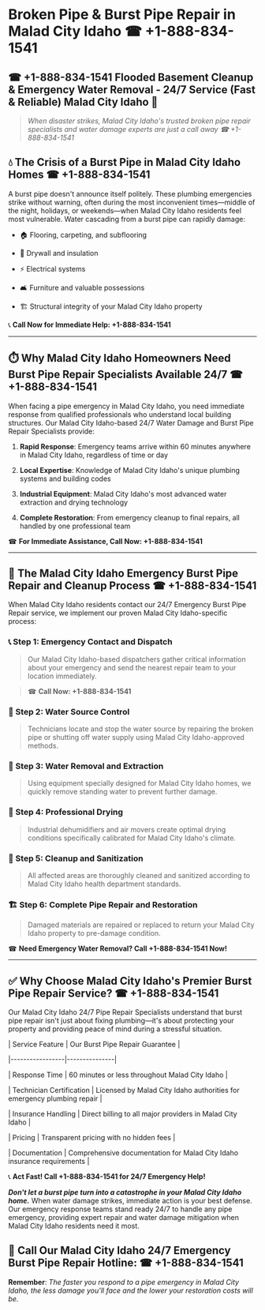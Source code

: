 # Broken Pipe & Burst Pipe Repair in Malad City Idaho ☎ +1-888-834-1541  
## ☎ +1-888-834-1541 Flooded Basement Cleanup & Emergency Water Removal - 24/7 Service (Fast & Reliable) Malad City Idaho 🚨  

> *When disaster strikes, Malad City Idaho's trusted broken pipe repair specialists and water damage experts are just a call away ☎ +1-888-834-1541*  

## 💧 The Crisis of a Burst Pipe in Malad City Idaho Homes ☎ +1-888-834-1541  

A burst pipe doesn't announce itself politely. These plumbing emergencies strike without warning, often during the most inconvenient times—middle of the night, holidays, or weekends—when Malad City Idaho residents feel most vulnerable. Water cascading from a burst pipe can rapidly damage:  

* 🏠 Flooring, carpeting, and subflooring  
* 🧱 Drywall and insulation  
* ⚡ Electrical systems  
* 🛋️ Furniture and valuable possessions  
* 🏗️ Structural integrity of your Malad City Idaho property  

📞 **Call Now for Immediate Help: +1-888-834-1541**  

---  

## ⏱️ Why Malad City Idaho Homeowners Need Burst Pipe Repair Specialists Available 24/7 ☎ +1-888-834-1541  

When facing a pipe emergency in Malad City Idaho, you need immediate response from qualified professionals who understand local building structures. Our Malad City Idaho-based 24/7 Water Damage and Burst Pipe Repair Specialists provide:  

1. **Rapid Response**: Emergency teams arrive within 60 minutes anywhere in Malad City Idaho, regardless of time or day  
2. **Local Expertise**: Knowledge of Malad City Idaho's unique plumbing systems and building codes  
3. **Industrial Equipment**: Malad City Idaho's most advanced water extraction and drying technology  
4. **Complete Restoration**: From emergency cleanup to final repairs, all handled by one professional team  

☎ **For Immediate Assistance, Call Now: +1-888-834-1541**  

---  

## 🔧 The Malad City Idaho Emergency Burst Pipe Repair and Cleanup Process ☎ +1-888-834-1541  

When Malad City Idaho residents contact our 24/7 Emergency Burst Pipe Repair service, we implement our proven Malad City Idaho-specific process:  

### 📞 Step 1: Emergency Contact and Dispatch  
> Our Malad City Idaho-based dispatchers gather critical information about your emergency and send the nearest repair team to your location immediately.  
> ☎ **Call Now: +1-888-834-1541**  

### 🚿 Step 2: Water Source Control  
> Technicians locate and stop the water source by repairing the broken pipe or shutting off water supply using Malad City Idaho-approved methods.  

### 🌊 Step 3: Water Removal and Extraction  
> Using equipment specially designed for Malad City Idaho homes, we quickly remove standing water to prevent further damage.  

### 💨 Step 4: Professional Drying  
> Industrial dehumidifiers and air movers create optimal drying conditions specifically calibrated for Malad City Idaho's climate.  

### 🧼 Step 5: Cleanup and Sanitization  
> All affected areas are thoroughly cleaned and sanitized according to Malad City Idaho health department standards.  

### 🏗️ Step 6: Complete Pipe Repair and Restoration  
> Damaged materials are repaired or replaced to return your Malad City Idaho property to pre-damage condition.  

☎ **Need Emergency Water Removal? Call +1-888-834-1541 Now!**  

---  

## ✅ Why Choose Malad City Idaho's Premier Burst Pipe Repair Service? ☎ +1-888-834-1541  

Our Malad City Idaho 24/7 Pipe Repair Specialists understand that burst pipe repair isn't just about fixing plumbing—it's about protecting your property and providing peace of mind during a stressful situation.  

| Service Feature | Our Burst Pipe Repair Guarantee |  
|-----------------|---------------|  
| Response Time | 60 minutes or less throughout Malad City Idaho |  
| Technician Certification | Licensed by Malad City Idaho authorities for emergency plumbing repair |  
| Insurance Handling | Direct billing to all major providers in Malad City Idaho |  
| Pricing | Transparent pricing with no hidden fees |  
| Documentation | Comprehensive documentation for Malad City Idaho insurance requirements |  

📞 **Act Fast! Call +1-888-834-1541 for 24/7 Emergency Help!**  

***Don't let a burst pipe turn into a catastrophe in your Malad City Idaho home.*** When water damage strikes, immediate action is your best defense. Our emergency response teams stand ready 24/7 to handle any pipe emergency, providing expert repair and water damage mitigation when Malad City Idaho residents need it most.  

## 📱 Call Our Malad City Idaho 24/7 Emergency Burst Pipe Repair Hotline: ☎ +1-888-834-1541  

**Remember**: *The faster you respond to a pipe emergency in Malad City Idaho, the less damage you'll face and the lower your restoration costs will be.*